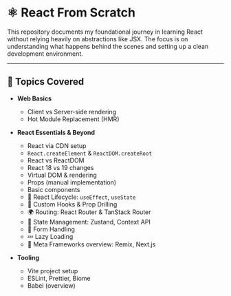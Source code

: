 # ⚛️ React From Scratch

This repository documents my foundational journey in learning React without relying heavily on abstractions like JSX. The focus is on understanding what happens behind the scenes and setting up a clean development environment.

---

## 🧠 Topics Covered

- **Web Basics**
  - Client vs Server-side rendering
  - Hot Module Replacement (HMR)

- **React Essentials & Beyond**
  - React via CDN setup
  - `React.createElement` & `ReactDOM.createRoot`
  - React vs ReactDOM
  - React 18 vs 19 changes
  - Virtual DOM & rendering
  - Props (manual implementation)
  - Basic components
  - 🔄 React Lifecycle: `useEffect`, `useState`
  - 🔧 Custom Hooks & Prop Drilling
  - 🌍 Routing: React Router & TanStack Router
  - 🧠 State Management: Zustand, Context API
  - 🚦 Form Handling
  - 💤 Lazy Loading
  - 🧭 Meta Frameworks overview: Remix, Next.js

- **Tooling**
  - Vite project setup
  - ESLint, Prettier, Biome
  - Babel (overview)
